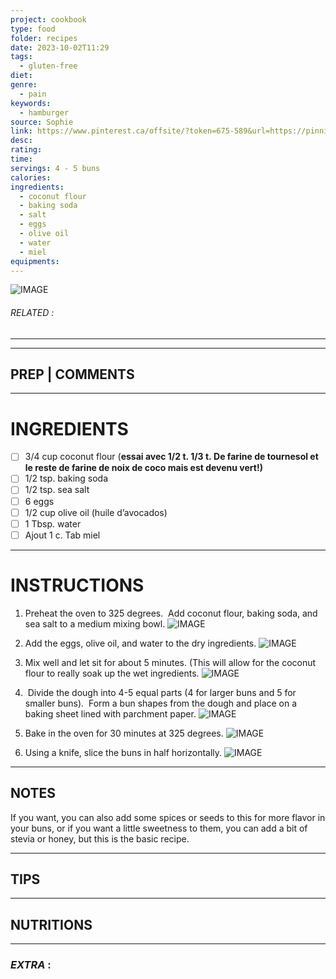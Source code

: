 ```yaml
---
project: cookbook
type: food
folder: recipes
date: 2023-10-02T11:29
tags:
  - gluten-free
diet: 
genre:
  - pain
keywords:
  - hamburger
source: Sophie
link: https://www.pinterest.ca/offsite/?token=675-589&url=https://pinningjunkie.com/tag/coconut-flour-hamburger-buns/&pin=394909461070559691&client_tracking_params=CwABAAAADDM2MDM3MDg1MzE2MAA
desc: 
rating: 
time: 
servings: 4 - 5 buns
calories: 
ingredients:
  - coconut flour
  - baking soda
  - salt
  - eggs
  - olive oil
  - water
  - miel
equipments:
---
```


![IMAGE](_default.png)

###### *RELATED* : 
---


---
## PREP | COMMENTS



---
# INGREDIENTS

- [ ] 3/4 cup coconut flour (**essai avec 1/2 t. 1/3 t. De farine de tournesol et le reste de farine de noix de coco mais est devenu vert!)**
- [ ] 1/2 tsp. baking soda
- [ ] 1/2 tsp. sea salt
- [ ] 6 eggs
- [ ] 1/2 cup olive oil (huile d’avocados)
- [ ] 1 Tbsp. water
- [ ] Ajout 1 c. Tab miel

---
# INSTRUCTIONS

1. Preheat the oven to 325 degrees.  Add coconut flour, baking soda, and sea salt to a medium mixing bowl.
![IMAGE](image_701.png)

2. Add the eggs, olive oil, and water to the dry ingredients.
![IMAGE](image_702.png)

3. Mix well and let sit for about 5 minutes. (This will allow for the coconut flour to really soak up the wet ingredients.
![IMAGE](image_703.png)

4.  Divide the dough into 4-5 equal parts (4 for larger buns and 5 for smaller buns).  Form a bun shapes from the dough and place on a baking sheet lined with parchment paper.
![IMAGE](image_704.png)

5. Bake in the oven for 30 minutes at 325 degrees.
![IMAGE](image_705.png)

6. Using a knife, slice the buns in half horizontally.
![IMAGE](image_706.png)


---
## NOTES

If you want, you can also add some spices or seeds to this for more flavor in your buns, or if you want a little sweetness to them, you can add a bit of stevia or honey, but this is the basic recipe.

---
## TIPS



---
## NUTRITIONS



---
### *EXTRA* :



